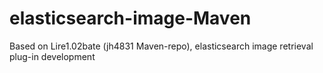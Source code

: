 # elasticsearch-image-Maven
Based on Lire1.02bate (jh4831 Maven-repo), elasticsearch image retrieval plug-in development
